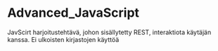 # Advanced_JavaScript
JavScirt harjoitustehtävä, johon sisällytetty REST, interaktiota käytäjän kanssa.
Ei ulkoisten kirjastojen käyttöä
